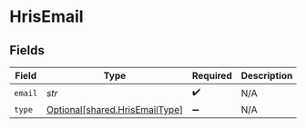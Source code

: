 # HrisEmail


## Fields

| Field                                                                  | Type                                                                   | Required                                                               | Description                                                            |
| ---------------------------------------------------------------------- | ---------------------------------------------------------------------- | ---------------------------------------------------------------------- | ---------------------------------------------------------------------- |
| `email`                                                                | *str*                                                                  | :heavy_check_mark:                                                     | N/A                                                                    |
| `type`                                                                 | [Optional[shared.HrisEmailType]](../../models/shared/hrisemailtype.md) | :heavy_minus_sign:                                                     | N/A                                                                    |